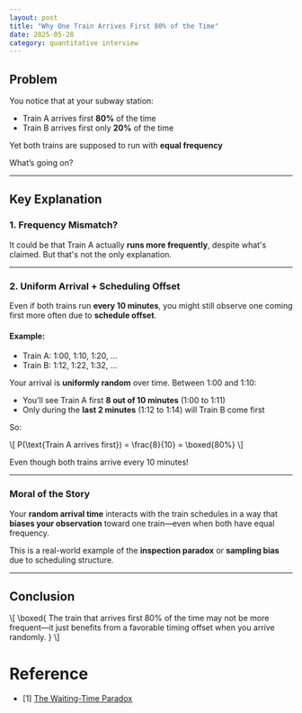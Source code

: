 ```yaml
---
layout: post
title: "Why One Train Arrives First 80% of the Time"
date: 2025-05-28
category: quantitative interview
---
```


## Problem

You notice that at your subway station:

- Train A arrives first **80%** of the time
- Train B arrives first only **20%** of the time

Yet both trains are supposed to run with **equal frequency**

What’s going on?

---

## Key Explanation

### 1. Frequency Mismatch?

It could be that Train A actually **runs more frequently**, despite what's claimed. But that's not the only explanation.

---

### 2. Uniform Arrival + Scheduling Offset

Even if both trains run **every 10 minutes**, you might still observe one coming first more often due to **schedule offset**.

#### Example:

- Train A: 1:00, 1:10, 1:20, ...
- Train B: 1:12, 1:22, 1:32, ...

Your arrival is **uniformly random** over time. Between 1:00 and 1:10:

- You’ll see Train A first **8 out of 10 minutes** (1:00 to 1:11)
- Only during the **last 2 minutes** (1:12 to 1:14) will Train B come first

So:

\\[
P(\text{Train A arrives first}) = \frac{8}{10} = \boxed{80\%}
\\]

Even though both trains arrive every 10 minutes!

---

### Moral of the Story

Your **random arrival time** interacts with the train schedules in a way that **biases your observation** toward one train—even when both have equal frequency.

This is a real-world example of the **inspection paradox** or **sampling bias** due to scheduling structure.

---

## Conclusion

\\[
\boxed{
The train that arrives first 80% of the time may not be more frequent—it just benefits from a favorable timing offset when you arrive randomly.
}
\\]

# Reference

* [1] [The Waiting-Time Paradox](https://www.math.ucla.edu/~mason/papers/frym-WTP-published.pdf)